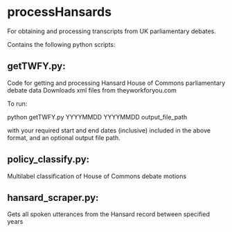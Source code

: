 # processHansards

For obtaining and processing transcripts from UK parliamentary debates. 

Contains the following python scripts:

## getTWFY.py:
Code for getting and processing Hansard House of Commons parliamentary debate data
Downloads xml files from theyworkforyou.com

To run:

python getTWFY.py YYYYMMDD YYYYMMDD output_file_path

with your required start and end dates (inclusive) included in the above format, and an optional output file path. 

## policy_classify.py:
Multilabel classification of House of Commons debate motions

## hansard_scraper.py:
Gets all spoken utterances from the Hansard record between specified years 
